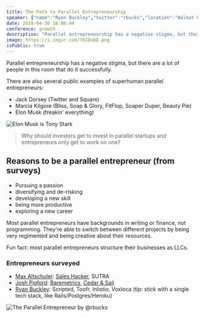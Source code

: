```yaml
---
title: The Path to Parallel Entrepreneurship
speaker: {"name":"Ryan Buckley","twitter":"rbucks","location":"Walnut Creek, CA","description":"Founder of Toofr, eNPS, Thinbox. Fmr CEO/cofounder of Scripted. Believer in bootstrapping. Resident of Contra Costa County. I do @emailpatterns.","verified":false,"image":"https://pbs.twimg.com/profile_images/878454035501637637/Xhy21BOV.jpg","website":"https://www.toofr.com"}
date: 2018-04-30 16:06:44
conference: growth
description: "Parallel entrepreneurship has a negative stigma, but there are a lot of people in this room that do it successfully."
image: https://i.imgur.com/76IDvbD.png
isPublic: true
---
```


Parallel entrepreneurship has a negative stigma, but there are a lot of people in this room that do it successfully.

There are also several public examples of superhuman parallel entrepreneurs:

* Jack Dorsey (Twitter and Square)
* Marcia Kilgore (Bliss, Soap & Glory, FitFlop, Soaper Duper, Beauty Pie)
* Elon Musk (freakin' everything)

![Elon Musk is Tony Stark](https://i.imgur.com/H6WbEO5.png)

> Why should investors get to invest in parallel startups and entrepreneurs only get to work on one?

## Reasons to be a parallel entrepreneur (from surveys)

* Pursuing a passion
* diversifying and de-risking
* developing a new skill
* being more productive
* exploring a new career

Most parallel entrepreneurs have backgrounds in writing or finance, not programming. They're able to switch between different projects by being very regimented and being creative about their resources.

Fun fact: most parallel entrepreneurs structure their businesses as LLCs.

### Entrepreneurs surveyed

* [Max Altschuler](https://twitter.com/hackitmax): [Sales Hacker](https://www.saleshacker.com/), SUTRA
* [Josh Pigford](https://twitter.com/shpigford): [Baremetrics](https://baremetrics.com/), [Cedar & Sail](https://cedarandsail.com/)
* [Ryan Buckley](https://twitter.com/rbucks): Scripted, Toofr, Inlistio, Voxloca (tip: stick with a single tech stack, like Rails/Postgres/Heroku)

![The Parallel Entrepreneur by @rbucks](https://i.imgur.com/aL5g9Fu.jpg)
